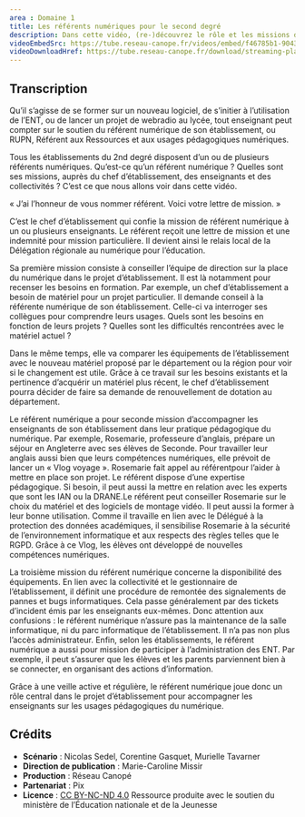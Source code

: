 ```yaml
---
area : Domaine 1
title: Les référents numériques pour le second degré
description: Dans cette vidéo, (re-)découvrez le rôle et les missions d’un référent pour les ressources et usages pédagogiques numériques.
videoEmbedSrc: https://tube.reseau-canope.fr/videos/embed/f46785b1-9043-4770-8b51-761b54f84988
videoDownloadHref: https://tube.reseau-canope.fr/download/streaming-playlists/hls/videos/f46785b1-9043-4770-8b51-761b54f84988-1080-fragmented.mp4
---
```


## Transcription

Qu’il s’agisse de se former sur un nouveau logiciel, de s’initier à l’utilisation de l’ENT, ou de lancer un projet de webradio au lycée, tout enseignant peut compter sur le soutien du référent numérique de son établissement, ou RUPN, Référent aux Ressources et aux usages pédagogiques numériques.

Tous les établissements du 2nd degré disposent d’un ou de plusieurs référents numériques. Qu’est-ce qu’un référent numérique ? Quelles sont ses missions, auprès du chef d’établissement, des enseignants et des collectivités ? C’est ce que nous allons voir dans cette vidéo.

« J’ai l’honneur de vous nommer référent. Voici votre lettre de mission. »

C’est le chef d’établissement qui confie la mission de référent numérique à un ou plusieurs enseignants. Le référent reçoit une lettre de mission et une indemnité pour mission particulière. Il devient ainsi le relais local de la Délégation régionale au numérique pour l’éducation.

Sa première mission consiste à conseiller l’équipe de direction sur la place du numérique dans le projet d’établissement. Il est là notamment pour recenser les besoins en formation. Par exemple, un chef d’établissement a besoin de matériel pour un projet particulier. Il demande conseil à la référente numérique de son établissement. Celle-ci va interroger ses collègues pour comprendre leurs usages. Quels sont les besoins en fonction de leurs projets ? Quelles sont les difficultés rencontrées avec le matériel actuel ?

Dans le même temps, elle va comparer les équipements de l’établissement avec le nouveau matériel proposé par le département ou la région pour voir si le changement est utile. Grâce à ce travail sur les besoins existants et la pertinence d’acquérir un matériel plus récent, le chef d’établissement pourra décider de faire sa demande de renouvellement de dotation au département.

Le référent numérique a pour seconde mission d’accompagner les enseignants de son établissement dans leur pratique pédagogique du numérique. Par exemple, Rosemarie, professeure d’anglais, prépare un séjour en Angleterre avec ses élèves de Seconde. Pour travailler leur anglais aussi bien que leurs compétences numériques, elle prévoit de lancer un « Vlog voyage ». Rosemarie fait appel au référentpour l’aider à mettre en place son projet. Le référent dispose d’une expertise pédagogique. Si besoin, il peut aussi la mettre en relation avec les experts que sont les IAN ou la DRANE.Le référent peut conseiller Rosemarie sur le choix du matériel et des logiciels de montage vidéo. Il peut aussi la former à leur bonne utilisation. Comme il travaille en lien avec le Délégué à la protection des données académiques, il sensibilise Rosemarie à la sécurité de l’environnement informatique et aux respects des règles telles que le RGPD. Grâce à ce Vlog, les élèves ont développé de nouvelles compétences numériques.

La troisième mission du référent numérique concerne la disponibilité des équipements. En lien avec la collectivité et le gestionnaire de l’établissement, il définit une procédure de remontée des signalements de pannes et bugs informatiques. Cela passe généralement par des tickets d’incident émis par les enseignants eux-mêmes. Donc attention aux confusions : le référent numérique n’assure pas la maintenance de la salle informatique, ni du parc informatique de l’établissement. Il n’a pas non plus l’accès administrateur. Enfin, selon les établissements, le référent numérique a aussi pour mission de participer à l’administration des ENT. Par exemple, il peut s’assurer que les élèves et les parents parviennent bien à se connecter, en organisant des actions d’information.

Grâce à une veille active et régulière, le référent numérique joue donc un rôle central dans le projet d’établissement pour accompagner les enseignants sur les usages pédagogiques du numérique.

## Crédits

- **Scénario** : Nicolas Sedel, Corentine Gasquet, Murielle Tavarner
- **Direction de publication** : Marie-Caroline Missir
- **Production** : Réseau Canopé
- **Partenariat** : Pix
- **Licence** : [CC BY-NC-ND 4.0](https://creativecommons.org/licenses/by-nc-nd/4.0/deed.fr)
Ressource produite avec le soutien du ministère de l’Éducation nationale et de la Jeunesse
